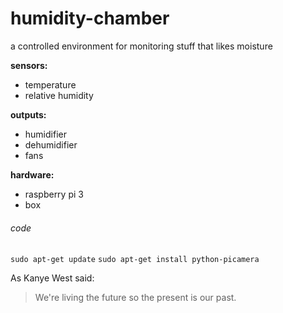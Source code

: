 humidity-chamber
===========

a controlled environment for monitoring stuff that likes moisture

__sensors:__
* temperature
* relative humidity

__outputs:__
* humidifier
* dehumidifier
* fans

__hardware:__
* raspberry pi 3
* box

###### code

`sudo apt-get update`
`sudo apt-get install python-picamera`

As Kanye West said:
> We're living the future so
> the present is our past.
